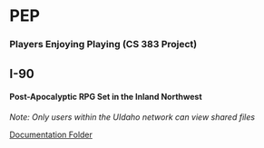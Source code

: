 # PEP
### Players Enjoying Playing (CS 383 Project)

## I-90
#### Post-Apocalyptic RPG Set in the Inland Northwest

*Note: Only users within the UIdaho network can view shared files*

[Documentation Folder](https://vandalsuidaho-my.sharepoint.com/:f:/g/personal/demi1854_vandals_uidaho_edu/Eg2ob_o4HSNPgrTN-TZpJq0BbGvRZw2DNvvUqEn-xbcDag?e=38kqe7)

